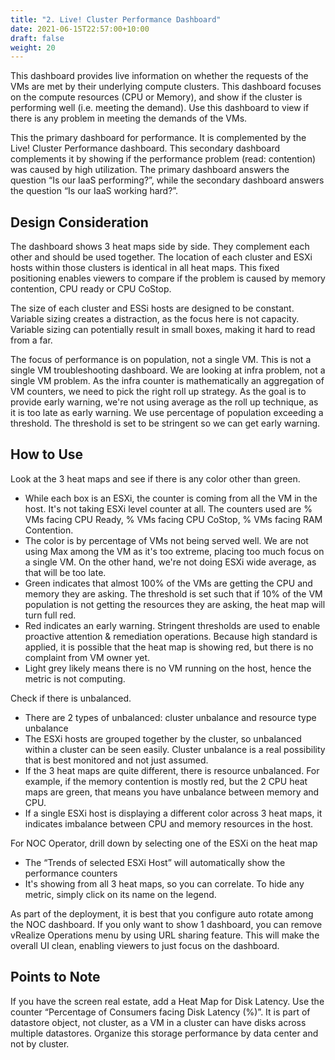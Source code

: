 ```yaml
---
title: "2. Live! Cluster Performance Dashboard"
date: 2021-06-15T22:57:00+10:00
draft: false
weight: 20
---
```


This dashboard provides live information on whether the requests of the VMs are met by their underlying compute clusters. This dashboard focuses on the compute resources (CPU or Memory), and show if the cluster is performing well (i.e. meeting the demand). Use this dashboard to view if there is any problem in meeting the demands of the VMs.

This the primary dashboard for performance. It is complemented by the Live! Cluster Performance dashboard. This secondary dashboard complements it by showing if the performance problem (read: contention) was caused by high utilization. The primary dashboard answers the question “Is our IaaS performing?”, while the secondary dashboard answers the question “Is our IaaS working hard?”.

## Design Consideration

The dashboard shows 3 heat maps side by side. They complement each other and should be used together. The location of each cluster and ESXi hosts within those clusters is identical in all heat maps. This fixed positioning enables viewers to compare if the problem is caused by memory contention, CPU ready or CPU CoStop.

The size of each cluster and ESSi hosts are designed to be constant. Variable sizing creates a distraction, as the focus here is not capacity. Variable sizing can potentially result in small boxes, making it hard to read from a far. 

The focus of performance is on population, not a single VM. This is not a single VM troubleshooting dashboard. We are looking at infra problem, not a single VM problem. As the infra counter is mathematically an aggregation of VM counters, we need to pick the right roll up strategy. As the goal is to provide early warning, we're not using average as the roll up technique, as it is too late as early warning. We use percentage of population exceeding a threshold. The threshold is set to be stringent so we can get early warning.

## How to Use

Look at the 3 heat maps and see if there is any color other than green.
- While each box is an ESXi, the counter is coming from all the VM in the host. It's not taking ESXi level counter at all. The counters used are % VMs facing CPU Ready, % VMs facing CPU CoStop, % VMs facing RAM Contention. 
- The color is by percentage of VMs not being served well. We are not using Max among the VM as it's too extreme, placing too much focus on a single VM. On the other hand, we're not doing ESXi wide average, as that will be too late.
- Green indicates that almost 100% of the VMs are getting the CPU and memory they are asking. The threshold is set such that if 10% of the VM population is not getting the resources they are asking, the heat map will turn full red. 
- Red indicates an early warning. Stringent thresholds are used to enable proactive attention & remediation operations. Because high standard is applied, it is possible that the heat map is showing red, but there is no complaint from VM owner yet. 
- Light grey likely means there is no VM running on the host, hence the metric is not computing. 

Check if there is unbalanced. 
- There are 2 types of unbalanced: cluster unbalance and resource type unbalance
- The ESXi hosts are grouped together by the cluster, so unbalanced within a cluster can be seen easily. Cluster unbalance is a real possibility that is best monitored and not just assumed.
- If the 3 heat maps are quite different, there is resource unbalanced. For example, if the memory contention is mostly red, but the 2 CPU heat maps are green, that means you have unbalance between memory and CPU.
- If a single ESXi host is displaying a different color across 3 heat maps, it indicates imbalance between CPU and memory resources in the host.

For NOC Operator, drill down by selecting one of the ESXi on the heat map
- The “Trends of selected ESXi Host” will automatically show the performance counters 
- It's showing from all 3 heat maps, so you can correlate. To hide any metric, simply click on its name on the legend.

As part of the deployment, it is best that you configure auto rotate among the NOC dashboard. If you only want to show 1 dashboard, you can remove vRealize Operations menu by using URL sharing feature. This will make the overall UI clean, enabling viewers to just focus on the dashboard. 

## Points to Note

If you have the screen real estate, add a Heat Map for Disk Latency. Use the counter “Percentage of Consumers facing Disk Latency (%)”. It is part of datastore object, not cluster, as a VM in a cluster can have disks across multiple datastores. Organize this storage performance by data center and not by cluster.